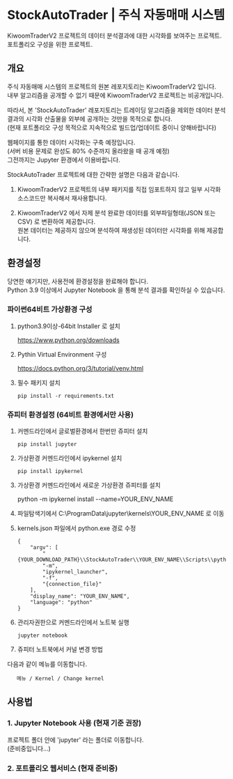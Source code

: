 # StockAutoTrader | 주식 자동매매 시스템

KiwoomTraderV2 프로젝트의 데이터 분석결과에 대한 시각화를 보여주는 프로젝트.  
포트폴리오 구성을 위한 프로젝트.


<!-- ############################################################ -->

## 개요

주식 자동매매 시스템의 프로젝트의 원본 레포지토리는 KiwoomTraderV2 입니다.  
내부 알고리즘을 공개할 수 없기 때문에 KiwoomTraderV2 프로젝트는 비공개입니다. 

따라서, 본 'StockAutoTrader' 레포지토리는 트레이딩 알고리즘을 제외한 데이터 분석 결과의 시각화 산출물을 외부에 공개하는 것만을 목적으로 합니다.  
(현재 포트폴리오 구성 목적으로 지속적으로 빌드업/업데이트 중이니 양해바랍니다)

웹페이지를 통한 데이터 시각화는 구축 예정입니다.  
(서버 비용 문제로 완성도 80% 수준까지 올라왔을 때 공개 예정)  
그전까지는 Jupyter 환경에서 이용바랍니다.


StockAutoTrader 프로젝트에 대한 간략한 설명은 다음과 같습니다.

1. KiwoomTraderV2 프로젝트의 내부 패키지를 직접 임포트하지 않고 일부 시각화 소스코드만 복사해서 재사용합니다.

2. KiwoomTraderV2 에서 자제 분석 완료한 데이터를 외부파일형태(JSON 또는 CSV) 로 변환하여 제공합니다.  
원본 데이터는 제공하지 않으며 분석하여 재생성된 데이터만 시각화를 위해 제공합니다.



<!-- ############################################################ -->

## 환경설정

당연한 얘기지만, 사용전에 환경설정을 완료해야 합니다.  
Python 3.9 이상에서 Jupyter Notebook 을 통해 분석 결과를 확인하실 수 있습니다. 

### 파이썬64비트 가상환경 구성

1. python3.9이상-64bit Installer 로 설치

    https://www.python.org/downloads

2. Pythin Virtual Environment 구성

    https://docs.python.org/3/tutorial/venv.html

3. 필수 패키지 설치

       pip install -r requirements.txt




### 쥬피터 환경설정 (64비트 환경에서만 사용)

1. 커멘드라인에서 글로벌환경에서 한번만 쥬피터 설치

       pip install jupyter

2. 가상환경 커멘드라인에서 ipykernel 설치

       pip install ipykernel

3. 가상환경 커멘드라인에서 새로운 가상환경 쥬피터를 설치

    python -m ipykernel install --name=YOUR_ENV_NAME

4. 파일탐색기에서 C:\ProgramData\jupyter\kernels\YOUR_ENV_NAME 로 이동

5. kernels.json 파일에서  python.exe 경로 수정

       {
           "argv": [
               "{YOUR_DOWNLOAD_PATH}\\StockAutoTrader\\YOUR_ENV_NAME\\Scripts\\python.exe",
               "-m",
               "ipykernel_launcher",
               "-f",
               "{connection_file}"
           ],
           "display_name": "YOUR_ENV_NAME",
           "language": "python"
       }

6. 관리자권한으로 커멘드라인에서 노트북 실행

       jupyter notebook

7. 쥬피터 노트북에서 커널 변경 방법

다음과 같이 메뉴를 이동합니다.

       메뉴 / Kernel / Change kernel


<!-- ############################################################ -->

## 사용법 

### 1. Jupyter Notebook 사용 (현재 기준 권장)

프로젝트 폴더 안에 'jupyter' 라는 폴더로 이동합니다.  
(준비중입니다...)


### 2. 포트폴리오 웹서비스 (현재 준비중)

